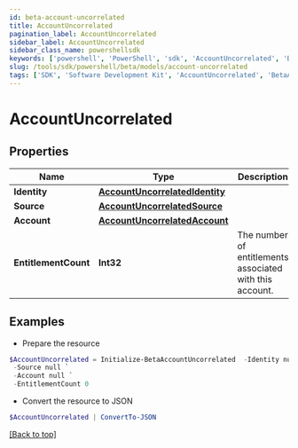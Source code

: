 ```yaml
---
id: beta-account-uncorrelated
title: AccountUncorrelated
pagination_label: AccountUncorrelated
sidebar_label: AccountUncorrelated
sidebar_class_name: powershellsdk
keywords: ['powershell', 'PowerShell', 'sdk', 'AccountUncorrelated', 'BetaAccountUncorrelated'] 
slug: /tools/sdk/powershell/beta/models/account-uncorrelated
tags: ['SDK', 'Software Development Kit', 'AccountUncorrelated', 'BetaAccountUncorrelated']
---
```



# AccountUncorrelated

## Properties

Name | Type | Description | Notes
------------ | ------------- | ------------- | -------------
**Identity** | [**AccountUncorrelatedIdentity**](account-uncorrelated-identity) |  | [required]
**Source** | [**AccountUncorrelatedSource**](account-uncorrelated-source) |  | [required]
**Account** | [**AccountUncorrelatedAccount**](account-uncorrelated-account) |  | [required]
**EntitlementCount** | **Int32** | The number of entitlements associated with this account. | [optional] 

## Examples

- Prepare the resource
```powershell
$AccountUncorrelated = Initialize-BetaAccountUncorrelated  -Identity null `
 -Source null `
 -Account null `
 -EntitlementCount 0
```

- Convert the resource to JSON
```powershell
$AccountUncorrelated | ConvertTo-JSON
```


[[Back to top]](#) 

